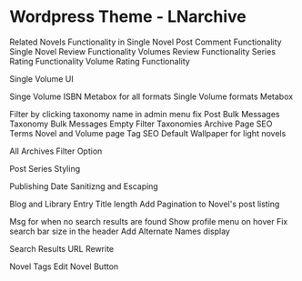 # Wordpress Theme - LNarchive

Related Novels Functionality in Single Novel
Post Comment Functionality
Single Novel Review Functionality
Volumes Review Functionality
Series Rating Functionality
Volume Rating Functionality

Single Volume UI

Singe Volume ISBN Metabox for all formats
Single Volume formats Metabox

Filter by clicking taxonomy name in admin menu fix
Post Bulk Messages
Taxonomy Bulk Messages
Empty Filter Taxonomies
Archive Page SEO Terms
Novel and Volume page Tag SEO
Default Wallpaper for light novels

All Archives Filter Option

Post Series Styling

Publishing Date Sanitizng and Escaping

Blog and Library Entry Title length
Add Pagination to Novel's post listing

Msg for when no search results are found
Show profile menu on hover
Fix search bar size in the header
Add Alternate Names display

Search Results URL Rewrite


Novel Tags
Edit Novel Button